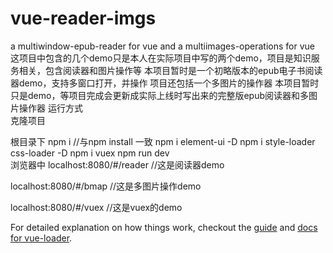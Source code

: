 
# vue-reader-imgs
a multiwindow-epub-reader for vue and a multiimages-operations for vue
这项目中包含的几个demo只是本人在实际项目中写的两个demo，项目是知识服务相关，包含阅读器和图片操作等
本项目暂时是一个初略版本的epub电子书阅读器demo，支持多窗口打开，并操作
项目还包括一个多图片的操作器
本项目暂时只是demo，等项目完成会更新成实际上线时写出来的完整版epub阅读器和多图片操作器
运行方式  
克隆项目
   
根目录下 
   npm i  //与npm install 一致
   npm i element-ui -D
   npm i style-loader css-loader -D
   npm i vuex
   npm run dev  
浏览器中
   localhost:8080/#/reader    //这是阅读器demo
   
   localhost:8080/#/bmap      //这是多图片操作demo
   
localhost:8080/#/vuex //这是vuex的demo

For detailed explanation on how things work, checkout the [guide](http://vuejs-templates.github.io/webpack/) and [docs for vue-loader](http://vuejs.github.io/vue-loader).
